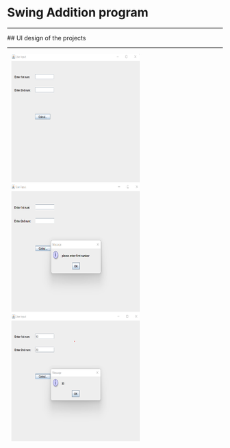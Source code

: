 # Swing Addition program 
<hr>
## UI design of the projects 
<hr>
<div style="display:flex; margin-left:10px";>
<div>
<img src="UI/ui1.png" width="300" height="300" />
<img src="UI/validation.png" width="300" height="300" />
<img src="UI/ui.png" width="300" height="300" />
</div>
</div>


